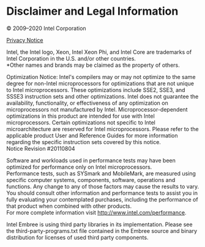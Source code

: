 Disclaimer and Legal Information
================================

© 2009–2020 Intel Corporation

[Privacy Notice](https://www.intel.com/privacy)

Intel, the Intel logo, Xeon, Intel Xeon Phi, and Intel Core are
trademarks of Intel Corporation in the U.S. and/or other countries.  
*Other names and brands may be claimed as the property of others.


Optimization Notice: Intel's compilers may or may not optimize to the
same degree for non-Intel microprocessors for optimizations that are not
unique to Intel microprocessors. These optimizations include SSE2, SSE3,
and SSSE3 instruction sets and other optimizations. Intel does not
guarantee the availability, functionality, or effectiveness of any
optimization on microprocessors not manufactured by Intel.
Microprocessor-dependent optimizations in this product are intended for
use with Intel microprocessors. Certain optimizations not specific to
Intel microarchitecture are reserved for Intel microprocessors. Please
refer to the applicable product User and Reference Guides for more
information regarding the specific instruction sets covered by this
notice.  
Notice Revision #20110804

Software and workloads used in performance tests may have been optimized
for performance only on Intel microprocessors.  
Performance tests, such as SYSmark and MobileMark, are measured using
specific computer systems, components, software, operations and
functions. Any change to any of those factors may cause the results to
vary. You should consult other information and performance tests to
assist you in fully evaluating your contemplated purchases, including
the performance of that product when combined with other products.  
For more complete information visit <http://www.intel.com/performance>.

Intel Embree is using third party libraries in its
implementation. Please see the third-party-programs.txt file contained
in the Embree source and binary distribution for licenses of used
third party components.
